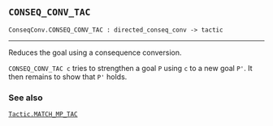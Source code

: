 ## `CONSEQ_CONV_TAC`

``` hol4
ConseqConv.CONSEQ_CONV_TAC : directed_conseq_conv -> tactic
```

------------------------------------------------------------------------

Reduces the goal using a consequence conversion.

`CONSEQ_CONV_TAC c` tries to strengthen a goal `P` using `c` to a new
goal `P'`. It then remains to show that `P'` holds.

### See also

[`Tactic.MATCH_MP_TAC`](#Tactic.MATCH_MP_TAC)
